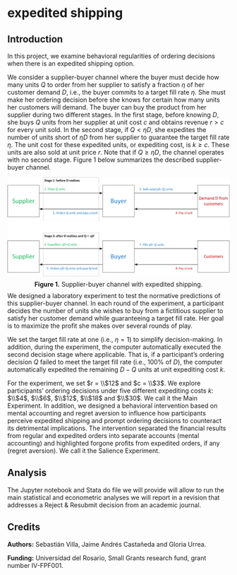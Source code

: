 # expedited shipping

## Introduction

In this project, we examine behavioral regularities of ordering decisions when there is an expedited shipping option.

We consider a supplier-buyer channel where the buyer must decide how many units $Q$ to order from her supplier to satisfy a fraction $η$ of her customer demand $D$, i.e., the buyer commits to a target fill rate $η$. She must make her ordering decision before she knows for certain how many units her customers will demand. The buyer can buy the product from her supplier during two different stages. In the first stage, before knowing $D$, she buys $Q$ units from her supplier at unit cost $c$ and obtains revenue $r > c$ for every unit sold. In the second stage, if $Q < ηD$, she expedites the number of units short of $ηD$ from her supplier to guarantee the target fill rate $η$. The unit cost for these expedited units, or expediting cost, is $k ≥ c$. These units are also sold at unit price $r$. Note that if $Q ≥ ηD$, the channel operates with no second stage. Figure 1 below summarizes the described supplier-buyer channel.

<p style="line-height:0.5" align="center">
	<img src="images/channel.png" />
</p>
<p style="line-height:0.5" align="center"><b>Figure 1.</b> Supplier-buyer channel with expedited shipping.</p>

We designed a laboratory experiment to test the normative predictions of this supplier-buyer channel. In each round of the experiment, a participant decides the number of units she wishes to buy from a fictitious supplier to satisfy her customer demand while guaranteeing a target fill rate. Her goal is to maximize the profit she makes over several rounds of play.

We set the target fill rate at one (i.e., $η = 1$) to simplify decision-making. In addition, during the experiment, the computer automatically executed the second decision stage where applicable. That is, if a participant’s ordering decision $Q$ failed to meet the target fill rate (i.e., 100% of $D$), the computer automatically expedited the remaining $D − Q$ units at unit expediting cost $k$.

For the experiment, we set $r = \\$12$ and $c = \\$3$. We explore participants’ ordering decisions under five different expediting costs $k$: $\\$4$, $\\$6$, $\\$12$, $\\$18$ and $\\$30$. We call it the Main Experiment. In addition, we designed a behavioral intervention based on mental accounting and regret aversion to influence how participants perceive expedited shipping and prompt ordering decisions to counteract its detrimental implications. The intervention separated the financial results from regular and expedited orders into separate accounts (mental accounting) and highlighted forgone profits from expedited orders, if any (regret aversion). We call it the Salience Experiment.

## Analysis 	

The Jupyter notebook and Stata do file we will provide will allow to run the main statistical and econometric analyses we will report in a revision that addresses a Reject & Resubmit decision from an academic journal.

## Credits

**Authors:** Sebastián Villa, Jaime Andrés Castañeda and Gloria Urrea.

**Funding:** Universidad del Rosario, Small Grants research fund, grant number IV-FPF001.